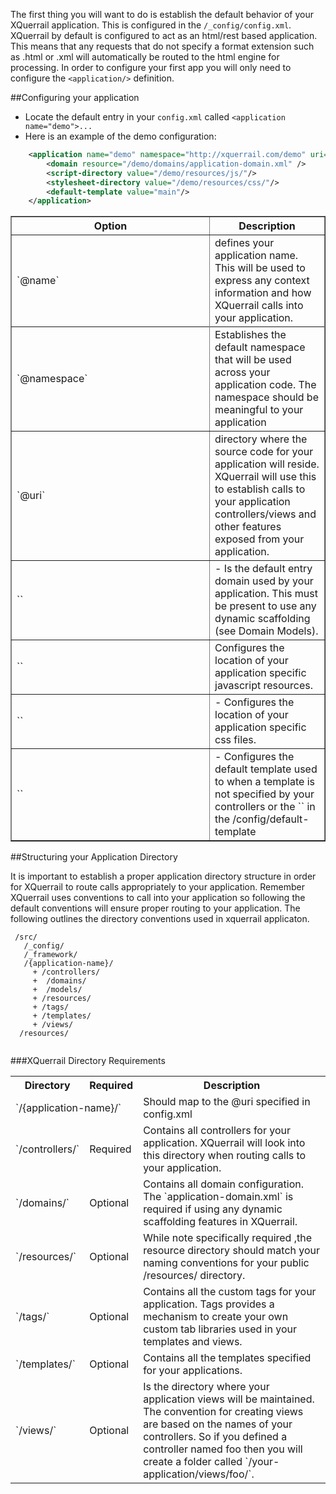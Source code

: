 The first thing you will want to do is establish the default behavior of your XQuerrail application. This is configured in the `/_config/config.xml`.  XQuerrail by default is configured to act as an html/rest based application.  This means that any requests that do not specify a format extension such as .html or .xml will automatically be routed to the html engine for processing.  In order to configure your first app you will only need to configure the `<application/>` definition.

##Configuring your application
* Locate the default entry in your `config.xml` called `<application name="demo">...`
* Here is an example of the demo configuration:
```xml
    <application name="demo" namespace="http://xquerrail.com/demo" uri="/demo">
        <domain resource="/demo/domains/application-domain.xml" />
        <script-directory value="/demo/resources/js/"/>
        <stylesheet-directory value="/demo/resources/css/"/>
        <default-template value="main"/>
    </application>
```

<table border="1" cellpadding="1" cell-spacing="1">
  <tr>
    <th width="300">Option</td>
    <th>Description</th>
  </tr>
  <tr>
    <td>`@name`</td>
    <td> defines your application name.  This will be used to express any context information and how XQuerrail calls into your application.</td>
  </tr>
  <tr>
 <tr>
   <td>`@namespace`</td>
   <td>Establishes the default namespace that will be used across your application code.  The namespace should be meaningful to your application</td>
</tr>
<tr>    
<td>`@uri`</td>
<td>directory where the source code for your application will reside.  XQuerrail will use this to establish calls to your application controllers/views and other features exposed from your application.</td>
</tr>
<tr>
  <td>`<domain @resource="..."/>`
  <td> - Is the default entry domain used by your application.  This must be present to use any dynamic scaffolding (see Domain Models).
  </td>
</tr>
<tr>
<td>`<script-directory value="..."/>`</td>
<td>Configures the location of your application specific javascript resources.</td>    
</tr>
<tr>
<td>`<stylesheet-directory value="..."/>`</td>
<td> - Configures the location of your application specific css files.</td>
</tr>
<tr><td>`<default-template value="..."/>`</td><td> - Configures the default template used to when a template is not specified by your controllers or the `<default-template>` in the /config/default-template</td>
</td>
</table>

##Structuring your Application Directory

It is important to establish a proper application directory structure in order for XQuerrail to route calls appropriately to your application.  Remember XQuerrail uses conventions to call into your application so following the default conventions will ensure proper routing to your application.  The following outlines the directory conventions used in xquerrail applicaton.

```
 /src/
   /_config/
   /_framework/
   /{application-name}/
     + /controllers/
     +  /domains/
     +  /models/
     + /resources/
     + /tags/
     + /templates/ 
     + /views/
  /resources/
 
```

###XQuerrail Directory Requirements


<table cellpadding="1" cellspacing="1">
<tr>
  <th>Directory</th>
  <th>Required</th>
  <th>Description</th>
</tr>
<tr><td colspan="2">`/{application-name}/`</td><td>Should map to the @uri specified in config.xml</td></tr>
</td></tr>
<tr><td>`/controllers/`</td><td>Required</td><td>Contains all controllers for your application.  XQuerrail will look into this directory when routing calls to your application.
</td></tr>
<tr><td>`/domains/`</td><td>Optional</td><td>Contains all domain configuration. The `application-domain.xml` is required if using any dynamic scaffolding features in XQuerrail.
</tr></tr>
<tr><td> `/resources/`</td><td>Optional</td><td>While note specifically required ,the resource directory should match your naming conventions for your public /resources/ directory.  
</td></tr>
<tr><td>  `/tags/`</td><td>Optional</td><td>Contains all the custom tags for your application.  Tags provides a mechanism to create your own custom tab libraries used in your templates and views.
</td></tr>
<tr><td>  `/templates/`</td><td>Optional</td><td>Contains all the templates specified for your applications.
</td></tr>
<tr><td>  `/views/`</td><td>Optional</td><td>Is the directory where your application views will be maintained. The convention for creating views are based on the names of your controllers.  So if you defined a controller named foo then you will create a folder called `/your-application/views/foo/`.  
</td></tr> 
 </table>
